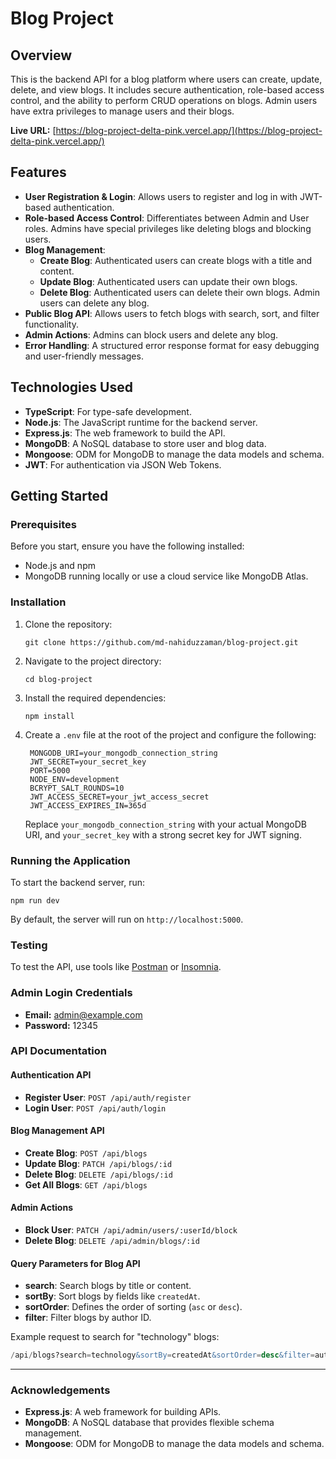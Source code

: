 # Blog Project

## Overview

This is the backend API for a blog platform where users can create, update, delete, and view blogs. It includes secure authentication, role-based access control, and the ability to perform CRUD operations on blogs. Admin users have extra privileges to manage users and their blogs.

**Live URL:** [https://blog-project-delta-pink.vercel.app/](https://blog-project-delta-pink.vercel.app/)

## Features

- **User Registration & Login**: Allows users to register and log in with JWT-based authentication.
- **Role-based Access Control**: Differentiates between Admin and User roles. Admins have special privileges like deleting blogs and blocking users.
- **Blog Management**:
  - **Create Blog**: Authenticated users can create blogs with a title and content.
  - **Update Blog**: Authenticated users can update their own blogs.
  - **Delete Blog**: Authenticated users can delete their own blogs. Admin users can delete any blog.
- **Public Blog API**: Allows users to fetch blogs with search, sort, and filter functionality.
- **Admin Actions**: Admins can block users and delete any blog.
- **Error Handling**: A structured error response format for easy debugging and user-friendly messages.

## Technologies Used

- **TypeScript**: For type-safe development.
- **Node.js**: The JavaScript runtime for the backend server.
- **Express.js**: The web framework to build the API.
- **MongoDB**: A NoSQL database to store user and blog data.
- **Mongoose**: ODM for MongoDB to manage the data models and schema.
- **JWT**: For authentication via JSON Web Tokens.

## Getting Started

### Prerequisites

Before you start, ensure you have the following installed:

- Node.js and npm
- MongoDB running locally or use a cloud service like MongoDB Atlas.

### Installation

1. Clone the repository:

   ```
   git clone https://github.com/md-nahiduzzaman/blog-project.git
   ```

2. Navigate to the project directory:

   ```
   cd blog-project
   ```

3. Install the required dependencies:

   ```
   npm install
   ```

4. Create a `.env` file at the root of the project and configure the following:

   ```env
    MONGODB_URI=your_mongodb_connection_string
    JWT_SECRET=your_secret_key
    PORT=5000
    NODE_ENV=development
    BCRYPT_SALT_ROUNDS=10
    JWT_ACCESS_SECRET=your_jwt_access_secret
    JWT_ACCESS_EXPIRES_IN=365d
   ```

   Replace `your_mongodb_connection_string` with your actual MongoDB URI, and `your_secret_key` with a strong secret key for JWT signing.

### Running the Application

To start the backend server, run:

```
npm run dev
```

By default, the server will run on `http://localhost:5000`.

### Testing

To test the API, use tools like [Postman](https://www.postman.com/) or [Insomnia](https://insomnia.rest/).

### Admin Login Credentials

- **Email:** admin@example.com
- **Password:** 12345

### API Documentation

#### Authentication API

- **Register User**: `POST /api/auth/register`
- **Login User**: `POST /api/auth/login`

#### Blog Management API

- **Create Blog**: `POST /api/blogs`
- **Update Blog**: `PATCH /api/blogs/:id`
- **Delete Blog**: `DELETE /api/blogs/:id`
- **Get All Blogs**: `GET /api/blogs`

#### Admin Actions

- **Block User**: `PATCH /api/admin/users/:userId/block`
- **Delete Blog**: `DELETE /api/admin/blogs/:id`

#### Query Parameters for Blog API

- **search**: Search blogs by title or content.
- **sortBy**: Sort blogs by fields like `createdAt`.
- **sortOrder**: Defines the order of sorting (`asc` or `desc`).
- **filter**: Filter blogs by author ID.

Example request to search for "technology" blogs:

```sql
/api/blogs?search=technology&sortBy=createdAt&sortOrder=desc&filter=authorId
```

---

### Acknowledgements

- **Express.js**: A web framework for building APIs.
- **MongoDB**: A NoSQL database that provides flexible schema management.
- **Mongoose**: ODM for MongoDB to manage the data models and schema.
